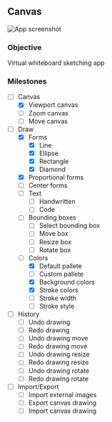 ## Canvas

![App screenshot](./public/screenshots/screenshot.png)

### Objective

Virtual whiteboard sketching app

### Milestones

- [ ] Canvas
  - [x] Viewport canvas
  - [ ] Zoom canvas
  - [ ] Move canvas
- [ ] Draw
  - [x] Forms
    - [x] Line
    - [x] Ellipse
    - [x] Rectangle
    - [x] Diamond
  - [x] Proportional forms
  - [ ] Center forms
  - [ ] Text
    - [ ] Handwritten
    - [ ] Code
  - [ ] Bounding boxes
    - [ ] Select bounding box
    - [ ] Move box
    - [ ] Resize box
    - [ ] Rotate box
  - [ ] Colors
    - [x] Default pallete
    - [ ] Custom pallete
    - [x] Background colors
    - [x] Stroke colors
    - [ ] Stroke width
    - [ ] Stroke style
- [ ] History
  - [ ] Undo drawing
  - [ ] Redo drawing
  - [ ] Undo drawing move
  - [ ] Redo drawing move
  - [ ] Undo drawing resize
  - [ ] Redo drawing resize
  - [ ] Undo drawing rotate
  - [ ] Redo drawing rotate
- [ ] Import/Export
  - [ ] Import external images
  - [ ] Export canvas drawing
  - [ ] Import canvas drawing
